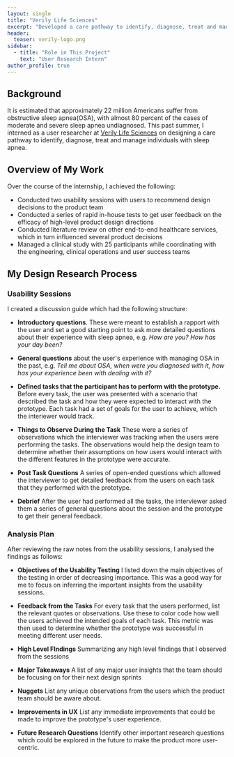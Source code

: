 ```yaml
---
layout: single
title: "Verily Life Sciences"
excerpt: "Developed a care pathway to identify, diagnose, treat and manage individuals with sleep apnea."
header:
  teaser: verily-logo.png
sidebar:
  - title: "Role in This Project"
    text: "User Research Intern"
author_profile: true
---
```


## Background
It is estimated that approximately 22 million Americans suffer from obstructive sleep apnea(OSA), with almost 80 percent of the cases of moderate and severe sleep apnea undiagnosed. This past summer, I interned as a user researcher at [Verily Life Sciences](https://verily.com/) on designing a care pathway to identify, diagnose, treat and manage individuals with sleep apnea.


## Overview of My Work

Over the course of the internship, I achieved the following:

* Conducted two usability sessions with users to recommend design decisions to the product team
* Conducted a series of rapid in-house tests to get user feedback on the efficacy of high-level product design directions
* Conducted literature review on other end-to-end healthcare services, which in turn influenced several product decisions
* Managed a clinical study with 25 participants while coordinating with the engineering, clinical operations and user success teams

## My Design Research Process

### Usability Sessions

I created a discussion guide which had the following structure:

* **Introductory questions**. These were meant to establish a rapport with the user and set a good starting point to ask more detailed questions about their experience with sleep apnea, e.g.
*How are you?*
*How has your day been?*

* **General questions** about the user's experience with managing OSA in the past, e.g. *Tell me about OSA, when were you diagnosed with it, how has your experience been with dealing with it?*

* **Defined tasks that the participant has to perform with the prototype.**
Before every task, the user was presented with a scenario that described the task and how they were expected to interact with the prototype.
Each task had a set of goals for the user to achieve, which the interiewer would track.

* **Things to Observe During the Task** These were a series of observations which the interviewer was tracking when the users were performing the tasks. The observations would help the design team to determine whether their assumptions on how users would interact with the different features in the prototype were accurate.

* **Post Task Questions** A series of open-ended questions which allowed the interviewer to get detailed feedback from the users on each task that they performed with the prototype.

* **Debrief** After the user had performed all the tasks, the interviewer asked them a series of general questions about the session and the prototype to get their general feedback.

### Analysis Plan

After reviewing the raw notes from the usability sessions, I analysed the findings as follows:

* **Objectives of the Usability Testing** I listed down the main objectives of the testing in order of decreasing importance. This was a good way for me to focus on inferring the important insights from the usability sessions.

* **Feedback from the Tasks** For every task that the users performed, list the relevant quotes or observations. Use these to color code how well the users achieved the intended goals of each task. This metric was then used to determine whether the prototype was successful in meeting different user needs.

* **High Level FIndings** Summarizing any high level findings that I observed from the sessions

* **Major Takeaways** A list of any major user insights that the team should be focusing on for their next design sprints

* **Nuggets** List any unique observations from the users which the product team should be aware about.

* **Improvements in UX** List any immediate improvements that could be made to improve the prototype's user experience.

* **Future Research Questions** Identify other important research questions which could be explored in the future to make the product more user-centric.


